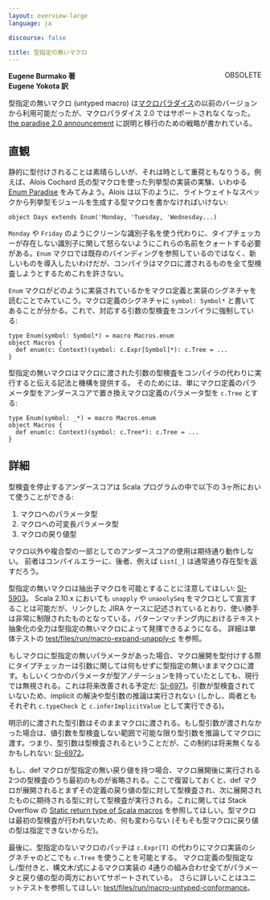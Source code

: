 ```yaml
---
layout: overview-large
language: ja

discourse: false

title: 型指定の無いマクロ
---
```

<span class="label important" style="float: right;">OBSOLETE</span>

**Eugene Burmako 著**<br>
**Eugene Yokota 訳**

型指定の無いマクロ (untyped macro) は[マクロパラダイス](/ja/overviews/macros/paradise.html)の以前のバージョンから利用可能だったが、マクロパラダイス 2.0 ではサポートされなくなった。
[the paradise 2.0 announcement](http://scalamacros.org/news/2013/08/05/macro-paradise-2.0.0-snapshot.html) に説明と移行のための戦略が書かれている。

## 直観

静的に型付けされることは素晴らしいが、それは時として重荷ともなりうる。例えば、Alois Cochard 氏の型マクロを使った列挙型の実装の実験、いわゆる [Enum Paradise](https://github.com/aloiscochard/enum-paradise) をみてみよう。Alois は以下のように、ライトウェイトなスペックから列挙型モジュールを生成する型マクロを書かなければいけない:

    object Days extends Enum('Monday, 'Tuesday, 'Wednesday...)

`Monday` や `Friday` のようにクリーンな識別子名を使う代わりに、タイプチェッカーが存在しない識別子に関して怒らないようにこれらの名前をクォートする必要がある。`Enum` マクロでは既存のバインディングを参照しているのではなく、新しいものを導入したいわけだが、コンパイラはマクロに渡されるものを全て型検査しようとするためこれを許さない。

`Enum` マクロがどのように実装されているかをマクロ定義と実装のシグネチャを読むことでみていこう。マクロ定義のシグネチャに `symbol: Symbol*` と書いてあることが分かる。これで、対応する引数の型検査をコンパイラに強制している:

    type Enum(symbol: Symbol*) = macro Macros.enum
    object Macros {
      def enum(c: Context)(symbol: c.Expr[Symbol]*): c.Tree = ...
    }

型指定の無いマクロはマクロに渡された引数の型検査をコンパイラの代わりに実行すると伝える記法と機構を提供する。
そのためには、単にマクロ定義のパラメータ型をアンダースコアで置き換えマクロ定義のパラメータ型を `c.Tree` とする:

    type Enum(symbol: _*) = macro Macros.enum
    object Macros {
      def enum(c: Context)(symbol: c.Tree*): c.Tree = ...
    }

## 詳細

型検査を停止するアンダースコアは Scala プログラムの中で以下の 3ヶ所において使うことができる:

<ol>
<li>マクロへのパラメータ型</li>
<li>マクロへの可変長パラメータ型</li>
<li>マクロの戻り値型</li>
</ol>

マクロ以外や複合型の一部としてのアンダースコアの使用は期待通り動作しない。
前者はコンパイルエラーに、後者、例えば `List[_]` は通常通り存在型を返すだろう。

型指定の無いマクロは抽出子マクロを可能とすることに注意してほしい: [SI-5903](https://issues.scala-lang.org/browse/SI-5903)。
Scala 2.10.x においても `unapply` や `unaoolySeq` をマクロとして宣言することは可能だが、リンクした JIRA ケースに記述されているとおり、使い勝手は非常に制限されたものとなっている。パターンマッチング内におけるテキスト抽象化の全力は型指定の無いマクロによって発揮できるようになる。
詳細は単体テストの [test/files/run/macro-expand-unapply-c](https://github.com/scalamacros/kepler/tree/paradise/macros/test/files/run/macro-expand-unapply-c) を参照。

もしマクロに型指定の無いパラメータがあった場合、マクロ展開を型付けする際にタイプチェッカーは引数に関しては何もせずに型指定の無いままマクロに渡す。もしいくつかのパラメータが型アノテーションを持っていたとしても、現行では無視される。これは将来改善される予定だ: [SI-6971](https://issues.scala-lang.org/browse/SI-6971)。引数が型検査されていないため、implicit の解決や型引数の推論は実行されない (しかし、両者ともそれぞれ `c.typeCheck` と `c.inferImplicitValue` として実行できる)。

明示的に渡された型引数はそのままマクロに渡される。もし型引数が渡されなかった場合は、値引数を型検査しない範囲で可能な限り型引数を推論してマクロに渡す。つまり、型引数は型検査されるということだが、この制約は将来無くなるかもしれない: [SI-6972](https://issues.scala-lang.org/browse/SI-6972)。

もし、def マクロが型指定の無い戻り値を持つ場合、マクロ展開後に実行される 2つの型検査のうち最初のものが省略される。ここで復習しておくと、def マクロが展開されるとまずその定義の戻り値の型に対して型検査され、次に展開されたものに期待される型に対して型検査が実行される。これに関しては Stack Overflow の [Static return type of Scala macros](http://stackoverflow.com/questions/13669974/static-return-type-of-scala-macros) を参照してほしい。型マクロは最初の型検査が行われないため、何も変わらない (そもそも型マクロに戻り値の型は指定できないからだ)。

最後に、型指定のないマクロのパッチは `c.Expr[T]` の代わりにマクロ実装のシグネチャのどこでも `c.Tree` を使うことを可能とする。
マクロ定義の型指定なし/型付きと、構文木/式によるマクロ実装の 4通りの組み合わせ全てがパラメータと戻り値の型の両方においてサポートされている。
さらに詳しいことはユニットテストを参照してほしい: [test/files/run/macro-untyped-conformance](https://github.com/scalamacros/kepler/blob/b55bda4860a205c88e9ae27015cf2d6563cc241d/test/files/run/macro-untyped-conformance/Impls_Macros_1.scala)。
